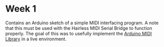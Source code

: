 # Week 1
Contains an Arduino sketch of a simple MIDI interfacing program. A note that this must be used with the Hairless MIDI Serial Bridge to function properly. The goal of this was to usefully implement the [Arduino MIDI Library](https://github.com/FortySevenEffects/arduino_midi_library) in a live environment. 
